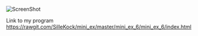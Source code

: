 ![ScreenShot](https://github.com/SilleKock/mini_ex/blob/master/mini_ex_6/Sk%C3%A6rmbillede%202018-03-19%20kl.%2020.57.12.png)

Link to my program https://rawgit.com/SilleKock/mini_ex/master/mini_ex_6/mini_ex_6/index.html
